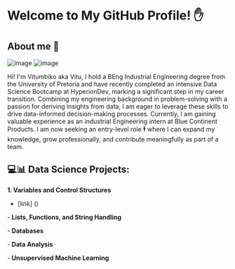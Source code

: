# Welcome to My GitHub Profile! ✋

## About me 🦾
![image](https://github.com/user-attachments/assets/e4c13522-9925-4f0d-8995-1bc82c91f2d8) ![image](https://github.com/user-attachments/assets/c40dca17-cfec-4d39-a1a4-c4961974c646)

Hi! I'm Vitumbiko aka Vitu, I hold a BEng Industrial Engineering degree from the University of Pretoria and have recently completed an intensive Data Science Bootcamp at HyperionDev, marking a significant step in my career transition. Combining my engineering background in problem-solving with a passion for deriving insights from data, I am eager to leverage these skills to drive data-informed decision-making processes. Currently, I am gaining valuable experience as an industrial Engineering intern at Blue Continent Products. I am now seeking an entry-level role 🕴️ where I can expand my knowledge, grow professionally, and contribute meaningfully as part of a team.

## 💻📊 Data Science Projects:

**1. Variables and Control Structures**
* [link] ()

-<b> Lists, Functions, and String Handling</b>

-<b> Databases</b>

-<b> Data Analysis</b>

-<b> Unsupervised Machine Learning</b>
